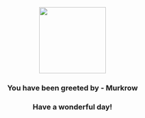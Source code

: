 <p align="center">
    <img src="https://raw.githubusercontent.com/PokeAPI/sprites/master/sprites/pokemon/198.png" width="150" height="150">
</p>
<h3 align="center">You have been greeted by - <b>Murkrow</b></h3>
<h3 align="center">Have a wonderful day!</h3>
